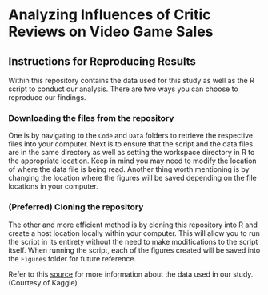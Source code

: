 # Analyzing Influences of Critic Reviews on Video Game Sales

## Instructions for Reproducing Results

Within this repository contains the data used for this study as well as the R script to conduct our analysis. There are two ways you can choose to reproduce our findings. 

### Downloading the files from the repository
One is by navigating to the `Code` and `Data` folders to retrieve the respective files into your computer. Next is to ensure that the script and the data files are in the same directory as well as setting the workspace directory in R to the appropriate location. Keep in mind you may need to modify the location of where the data file is being read. Another thing worth mentioning is by changing the location where the figures will be saved depending on the file locations in your computer. 

### (Preferred) Cloning the repository
The other and more efficient method is by cloning this repository into R and create a host location locally within your computer. This will allow you to run the script in its entirety without the need to make modifications to the script itself. When running the script, each of the figures created will be saved into the `Figures` folder for future reference. 

Refer to this [source][data link] for more information about the data used in our study. (Courtesy of Kaggle)

[data link]: https://www.kaggle.com/datasets/sidtwr/videogames-sales-dataset?select=Video_Games_Sales_as_at_22_Dec_2016.csv
